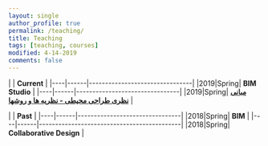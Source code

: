 ```yaml
---
layout: single
author_profile: true
permalink: /teaching/
title: Teaching
tags: [teaching, courses]
modified: 4-14-2019
comments: false
---
```



|           | **Current**                    |
|----|------|--------------------------------|
|2019|Spring| **BIM Studio** |
|----|------|--------------------------------|
|2019|Spring| **[مبانی نظری طراحی محیطی - نظریه ها و روشها](https://1drv.ms/f/s!Aq52SQ6vtuXshOMDsFYqwgok4uUi-w)** |



|           | **Past**                       |
|----|------|--------------------------------|
|2018|Spring| **BIM**             |
|----|------|--------------------------------------------|
|2018|Spring| **Collaborative Design** |
